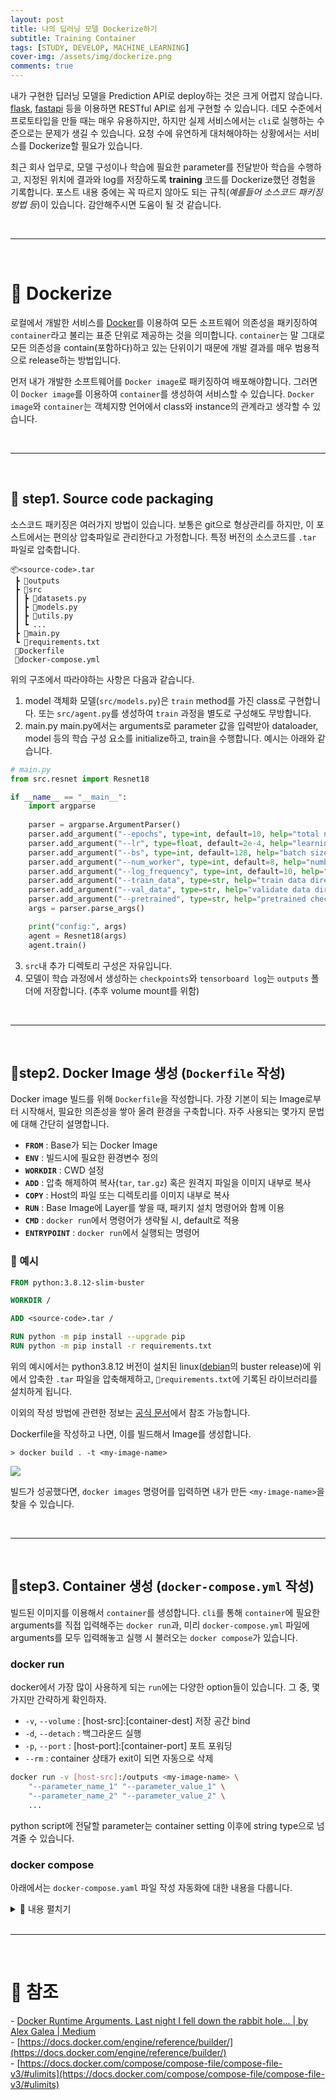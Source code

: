 ```yaml
---
layout: post
title: 나의 딥러닝 모델 Dockerize하기
subtitle: Training Container
tags: [STUDY, DEVELOP, MACHINE_LEARNING]
cover-img: /assets/img/dockerize.png
comments: true
---
```


내가 구현한 딥러닝 모델을 Prediction API로 deploy하는 것은 크게 어렵지 않습니다. [flask](https://flask.palletsprojects.com/en/2.0.x/), [fastapi](https://fastapi.tiangolo.com/ko/) 등을 이용하면 RESTful API로 쉽게 구현할 수 있습니다. 데모 수준에서 프로토타입을 만들 때는 매우 유용하지만, 하지만 실제 서비스에서는 `cli`로 실행하는 수준으로는 문제가 생길 수 있습니다. 요청 수에 유연하게 대처해야하는 상황에서는 서비스를 Dockerize할 필요가 있습니다.

최근 회사 업무로, 모델 구성이나 학습에 필요한 parameter를 전달받아 학습을 수행하고, 지정된 위치에 결과와 log를 저장하도록 **training** 코드를 Dockerize했던 경험을 기록합니다. 포스트 내용 중에는 꼭 따르지 않아도 되는 규칙(_예를들어 소스코드 패키징 방법 등_)이 있습니다. 감안해주시면 도움이 될 것 같습니다.

<br/>

--- 

<br/>

# 🐳 Dockerize  

로컬에서 개발한 서비스를 [Docker](https://www.docker.com/)를 이용하여 모든 소프트웨어 의존성을 패키징하여 `container`라고 불리는 표준 단위로 제공하는 것을 의미합니다. `container`는 말 그대로 모든 의존성을 contain(포함하다)하고 있는 단위이기 때문에 개발 결과를 매우 범용적으로 release하는 방법입니다.

먼저 내가 개발한 소프트웨어를 `Docker image`로 패키징하여 배포해야합니다. 그러면 이 `Docker image`를 이용하여 `container`를 생성하여 서비스할 수 있습니다. `Docker image`와 `container`는 객체지향 언어에서 class와 instance의 관계라고 생각할 수 있습니다.

<br/>

--- 

<br/>

## 👟 step1. Source code packaging  
소스코드 패키징은 여러가지 방법이 있습니다. 보통은 git으로 형상관리를 하지만, 이 포스트에서는 편의상 압축파일로 관리한다고 가정합니다. 특정 버전의 소스코드를 `.tar` 파일로 압축합니다. 

```
📦<source-code>.tar
 ┣ 📂outputs
 ┣ 📂src
 ┃ ┣ 📜datasets.py
 ┃ ┣ 📜models.py
 ┃ ┣ 📜utils.py
 ┃ ┗ ...
 ┣ 📜main.py
 ┗ 📜requirements.txt
 📜Dockerfile
 📜docker-compose.yml
```

위의 구조에서 따라야하는 사항은 다음과 같습니다.

1. model 객체화
 모델(`src/models.py`)은 `train` method를 가진 class로 구현합니다. 또는 `src/agent.py`를 생성하여 `train` 과정을 별도로 구성해도 무방합니다.
2. main.py 
main.py에서는 arguments로 parameter 값을 입력받아 dataloader, model 등의 학습 구성 요소를 initialize하고, train을 수행합니다. 예시는 아래와 같습니다.  

```python
# main.py
from src.resnet import Resnet18

if __name__ == "__main__":
    import argparse
    
    parser = argparse.ArgumentParser()
    parser.add_argument("--epochs", type=int, default=10, help="total num of epochs")
    parser.add_argument("--lr", type=float, default=2e-4, help="learning rate")
    parser.add_argument("--bs", type=int, default=128, help="batch size")
    parser.add_argument("--num_worker", type=int, default=8, help="number of worker for dataloader")
    parser.add_argument("--log_frequency", type=int, default=10, help="tensorboard log frequency (iterations)")
    parser.add_argument("--train_data", type=str, help="train data directory")
    parser.add_argument("--val_data", type=str, help="validate data directory")
    parser.add_argument("--pretrained", type=str, help="pretrained checkpoint path")
    args = parser.parse_args()

    print("config:", args)
    agent = Resnet18(args)
    agent.train()
```  

3. `src`내 추가 디렉토리 구성은 자유입니다.  
4. 모델이 학습 과정에서 생성하는 `checkpoints`와 `tensorboard log`는 `outputs` 폴더에 저장합니다. (추후 volume mount를 위함)  

<br/>

--- 

<br/>

## 👟step2. Docker Image 생성 (`Dockerfile` 작성)  
Docker image 빌드를 위해 `Dockerfile`을 작성합니다. 가장 기본이 되는 Image로부터 시작해서, 필요한 의존성을 쌓아 올려 환경을 구축합니다. 자주 사용되는 몇가지 문법에 대해 간단히 설명합니다.

- **`FROM`** : Base가 되는 Docker Image
- **`ENV`** : 빌드시에 필요한 환경변수 정의
- **`WORKDIR`** : CWD 설정
- **`ADD`** : 압축 해제하여 복사(`tar`, `tar.gz`) 혹은 원격지 파일을 이미지 내부로 복사
- **`COPY`** : Host의 파일 또는 디렉토리를 이미지 내부로 복사
- **`RUN`** : Base Image에 Layer를 쌓을 때, 패키지 설치 명령어와 함께 이용
- **`CMD`** : `docker run`에서 명령어가 생략될 시, default로 적용
- **`ENTRYPOINT`** : `docker run`에서 실행되는 명령어

### 🎨 예시  
```dockerfile
FROM python:3.8.12-slim-buster

WORKDIR /

ADD <source-code>.tar /

RUN python -m pip install --upgrade pip
RUN python -m pip install -r requirements.txt
```

위의 예시에서는 python3.8.12 버전이 설치된 linux([debian](https://www.debian.org/releases/index.ko.html)의 buster release)에 위에서 압축한 `.tar` 파일을 압축해제하고, `📜requirements.txt`에 기록된 라이브러리를 설치하게 됩니다. 

이외의 작성 방법에 관련한 정보는 [공식 문서](https://docs.docker.com/engine/reference/builder/)에서 참조 가능합니다.

Dockerfile을 작성하고 나면, 이를 빌드해서 Image를 생성합니다.  

```shell
> docker build . -t <my-image-name>
```
![](https://www.dropbox.com/s/ftnvxx875jg0mx4/docker_build.gif?raw=1)

빌드가 성공했다면, `docker images` 명령어를 입력하면 내가 만든 `<my-image-name>`을 찾을 수 있습니다.

<br/>

--- 

<br/> 

## 👟step3. Container 생성 (`docker-compose.yml` 작성)

빌드된 이미지를 이용해서 `container`를 생성합니다. `cli`를 통해 `container`에 필요한 arguments를 직접 입력해주는 `docker run`과, 미리 `docker-compose.yml` 파일에 arguments를 모두 입력해놓고 실행 시 불러오는 `docker compose`가 있습니다. 

### docker run

docker에서 가장 많이 사용하게 되는 `run`에는 다양한 option들이 있습니다. 그 중, 몇가지만 간략하게 확인하자.

- `-v`, `--volume` : [host-src]:[container-dest] 저장 공간 bind
- `-d`, `--detach` : 백그라운드 실행
- `-p`, `--port` : [host-port]:[container-port] 포트 포워딩
- `--rm` : container 상태가 exit이 되면 자동으로 삭제

```bash
docker run -v [host-src]:/outputs <my-image-name> \
    "--parameter_name_1" "--parameter_value_1" \
    "--parameter_name_2" "--parameter_value_2" \
    ...
```

python script에 전달할 parameter는 container setting 이후에 string type으로 넘겨줄 수 있습니다.

### docker compose  

아래에서는 `docker-compose.yaml` 파일 작성 자동화에 대한 내용을 다룹니다.

<details>
<summary>🔽 내용 펼치기</summary>
<div markdown="1">       

`docker-compose.yml`에서 자주 쓰이는 문법은 다음과 같습니다.

- **`version`** : docker compose version
- **`services`** :
- **`ports`** : "<HOST>:<CONTAINER>"로 포트를 연결. _string 명시 권장_
- **`volumes`** : "<HOST>:<CONTAINER>"로 저장 공간 연결
- **`command`** : container 내부에서 실행될 명령어 지정
- **`container_name`** : container명을 지정. single-container service에서만 이용 가능.


### 🎨 예시  
```yaml
version: "3.9"
services:
  dq_chinese_ocr:
    image: <my-image-name>
    container_name: <my-container-name>
    ports:
      - "5000:5000"
    volumes:
      - /logs/<my-container-name>:"/outputs"
    command: 
      - python
      - main.py
      - --1st_parameter_name
      - 1st_parameter_value(string)
      - --2st_parameter_name
      - 2st_parameter_value(string)
      - ...
```

위 예시에서는 `<my-image-name>`를 이용해서 새로운 `container`를 만들고, 로 포트를 맞춘 후, `volumes`를 통해 저장 공간을 마운트합니다.  
생성되는 `container` 내부에서 `command`를 입력해서 서비스를 실행합니다.

API에서는 모델마다 요구되는 parameter가 다르기 때문에 `command`의 구성이 항상 변합니다. 이에 따라 모델 종류에 따라 docker-compose.yml 파일을 대신 작성하는 helper 함수를 이용하는 것이 좋습니다. helper 함수 예시는 아래와 같습니다.

```python
def fill_docker_compose_helper(draft: dict, params: dict) -> None:
    """
    python script에 전달되는 arguments를 제외한 모든 docker-compose 요소가
    채워진 상태에서 command에 필요한 arguments를 채워넣어 docker-compose dict를
    완성시키는 코드
    
    input:
        draft: 모델의 기본 docker-compose 형식 (command 제외)
        params: command에 입력될 arguments를 key, value로 구성한 dict
    output:
        완성된 docker-compose dict
    """
    def search_command(d: dict, path=[]):
        """
        채워넣어야 할 "command"가 어디있는지 찾아주는 helper
        """
        for k, v in d.items():
            if k == "command":
                return path
            elif isinstance(v, dict):
                res = search_command(v, path+[k])
                if res:
                    return res
    
    target = draft
    for p in search_command(draft):
        target = target[p]
    for k, v in params.items():
        target["command"].append(k)
        target["command"].append(v)
        
    # import yaml
    # with open('yaml.yaml', 'w') as f:
    #     yaml.dump(draft, f, sort_keys=False)
        
    return draft
```

마찬가지로 자세한 파일 작성 방법은 다음 [공식 문서](https://docs.docker.com/compose/compose-file/compose-file-v3/)를 참조합시다. _현재 최신 버전은 v3임에 유의합니다_

마지막으로, 아래 명령어를 통해 container를 실행하고 로그를 확인할 수 있습니다. 백그라운드에서 실행하길 원한다면 명령어 마지막에 `-d`를 붙여줍니다.

```shell
> docker compose up
```

</div>
</details>



<br/>

--- 

<br/>

# 📑 참조  
- [Docker Runtime Arguments\. Last night I fell down the rabbit hole… \| by Alex Galea \| Medium](https://galea.medium.com/docker-runtime-arguments-604593479f45)  
- [https://docs.docker.com/engine/reference/builder/](https://docs.docker.com/engine/reference/builder/)  
- [https://docs.docker.com/compose/compose-file/compose-file-v3/#ulimits](https://docs.docker.com/compose/compose-file/compose-file-v3/#ulimits)  
